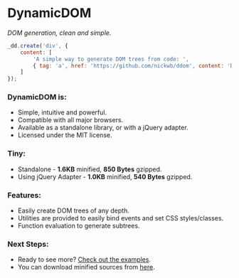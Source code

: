 DynamicDOM
==========
*DOM generation, clean and simple.*

```javascript
_dd.create('div', {
    content: [
        'A simple way to generate DOM trees from code: ',
        { tag: 'a', href: 'https://github.com/nickwb/ddom', content: 'DynamicDOM'}
    ]
});
```

### DynamicDOM is:

+ Simple, intuitive and powerful.
+ Compatible with all major browsers.
+ Available as a standalone library, or with a jQuery adapter.
+ Licensed under the MIT license.

### Tiny:
+ Standalone - **1.6KB** minified, **850 Bytes** gzipped.
+ Using jQuery Adapter - **1.0KB** minified, **540 Bytes** gzipped. 

### Features:

+ Easily create DOM trees of any depth.
+ Utilities are provided to easily bind events and set CSS styles/classes.
+ Function evaluation to generate subtrees.

### Next Steps:

+ Ready to see more? [Check out the examples](https://github.com/nickwb/ddom/blob/master/examples.html).
+ You can download minified sources from [here](https://github.com/nickwb/ddom/blob/master/build/).

